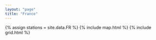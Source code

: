 ```yaml
---
layout: "page"
title: "France"
---
```

{% assign stations = site.data.FR %}
{% include map.html %}
{% include grid.html %}